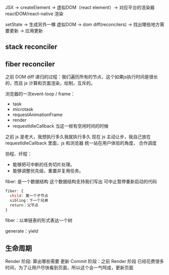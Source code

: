 JSX -> createElement -> 虚拟DOM（react element）-> 对应平台的渲染器 reactDOM/react-native  渲染

setState -> 生成另外一棵 虚拟DOM -> dom diff(reconcilers) -> 找出哪些地方需要更新  -> 应用更新

## stack reconciler


## fiber reconciler

之前 DOM diff 递归的过程：我们遍历所有的节点，这个如果js执行时间是很长的，而且 js 计算和页面渲染，绘制，互斥的。

浏览器的一次event-loop / frame：

- task
- microtask
- requestAnimationFrame
- render
- requestIdleCallback 当这一帧有空闲时间的时候
  
之前 js 是老大，我想执行多久我就执行多久
现在 js 主动让步，我自己放在 requestIdleCallback 里面，js 和浏览器
统一站在用户体验的角度，
合作调度

协程、纤程：
- 能够把可中断的任务切片处理。
- 能够调整优先级，重置并复用任务。

fiber: 是一个数据结构
这个数据结构支持我们写出 可中止暂停重新启动的代码
```js
fiber: {
  child: 第一个子节点
  sibling：下一个兄弟
  return：父节点
}
```
fiber：以单链表的形式表达一个树

generate：yield

## 生命周期

Render 阶段: 算出哪些需要 更新
Commit 阶段：之前 Render 阶段 已经花费很多时间，为了让用户尽快看到页面，所以这个会一气呵成，更新页面
